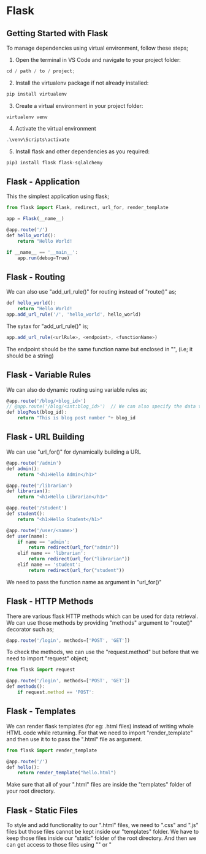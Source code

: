 # Flask

## Getting Started with Flask

To manage dependencies using virtual environment, follow these steps;

1. Open the terminal in VS Code and navigate to your project folder:

```js
cd / path / to / project;
```

2. Install the virtualenv package if not already installed:

```js
pip install virtualenv
```

3. Create a virtual environment in your project folder:

```
virtualenv venv
```

4. Activate the virtual environment

```js
.\venv\Scripts\activate
```

5. Install flask and other dependencies as you required:

```js
pip3 install flask flask-sqlalchemy
```

## Flask - Application

This the simplest application using flask;

```js
from flask import Flask, redirect, url_for, render_template

app = Flask(__name__)

@app.route('/')
def hello_world():
    return "Hello World!

if __name__ == '__main__':
    app.run(debug=True)
```

## Flask - Routing

We can also use "add_url_rule()" for routing instead of "route()" as;

```js
def hello_world():
    return "Hello World!
app.add_url_rule('/', 'hello_world', hello_world)
```

The sytax for "add_url_rule()" is;

```js
app.add_url_rule(<urlRule>, <endpoint>, <functionName>)
```

The endpoint should be the same function name but enclosed in "", (i.e; it should be a string)

## Flask - Variable Rules

We can also do dynamic routing using variable rules as;

```js
@app.route('/blog/<blog_id>')
// @app.route('/blog/<int:blog_id>')  // We can also specify the data type
def blogPost(blog_id):
    return "This is blog post number "+ blog_id
```

## Flask - URL Building

We can use "url_for()" for dynamically building a URL

```js
@app.route('/admin')
def admin():
    return "<h1>Hello Admin</h1>"

@app.route('/librarian')
def librarian():
    return "<h1>Hello Librarian</h1>"

@app.route('/student')
def student():
    return "<h1>Hello Student</h1>"

@app.route('/user/<name>')
def user(name):
    if name == 'admin':
        return redirect(url_for("admin"))
    elif name == 'librarian':
        return redirect(url_for("librarian"))
    elif name == 'student':
        return redirect(url_for("student"))
```

We need to pass the function name as argument in "url_for()"

## Flask - HTTP Methods

There are various flask HTTP methods which can be used for data retrieval. We can use those methods by providing "methods" argument to "route()" decorator such as;

```js
@app.route('/login', methods=['POST', 'GET'])
```

To check the methods, we can use the "request.method" but before that we need to import "request" object;

```js
from flask import request

@app.route('/login', methods=['POST', 'GET'])
def methods():
    if request.method == 'POST':
```

## Flask - Templates

We can render flask templates (for eg: .html files) instead of writing whole HTML code while returning. For that we need to import "render_template" and then use it to to pass the ".html" file as argument.

```js
from flask import render_template

@app.route('/')
def hello():
    return render_template("hello.html")
```

Make sure that all of your ".html" files are inside the "templates" folder of your root directory.

## Flask - Static Files

To style and add functionality to our ".html" files, we need to ".css" and ".js" files but those files cannot be kept inside our "templates" folder. We have to keep those files inside our "static" folder of the root directory. And then we can get access to those files using "<link>" or "<script>" tag as;

```js
<link rel="stylesheet" href="{{ url_for('static', filename='./css/main.css')}}" />
<script src="{{ url_for('static', filename='js/script.js') }}">
```

## Flask - Request Object

Flask "request" object allows us to acess our "form", "cookies", "files" and other data. But before that we need to import it using the following command;

```js
from flask import request
```

## Flask - Cookies

Flask cookies are used to store data on clients side for fast retrieval. The data stored are of less importance. We can only set cookies using response object. For that, we need to use "make_response()" function which should be imported as;

```js
@app.route('/setCookie', methods=['POST', 'GET'])
def setCookie():
    if request.method == 'POST':
        user= request.form['nm']
        resp = make_response(render_template('readCookie.html'))  # In Flask, cookies are attached to response object. So, we first have to make response and then set cookie
        resp.set_cookie('userID', user)
        return resp
```

Cookies must be set using "post" method because "post" method is usually more secure than "get" method. After getting response object, cookie is set using "set_cookie" method which takes two arguments (i.e key and value to be set) whose syntax is written below

```js
response.set_cookie(key, value);
```

To get cookie, we can use the "request.cookies.get()" method as;

```js
@app.route('/getCookie')
def getCookie():
    name = request.cookies.get('userID')
    return "<h1>Welcome" + name + "</h1>"
```

This method takes only key as argument and returns the corresponding value

## Flask - Sessions

We can also store clients data using "sessions". Sessions are stored on server side and are generally cleared when the user closes the browser. But it can also be stored for long time by adding some lines of code which will be explained later.
At first we need to import session using the following command;

```js
from flask import session
```

For using session, we must set secret key as;

```js
app.secret_key = "Your secret key";
```

Then you can set session data simply by assigning value to the key like we do for dictionary object and retrieve those values in the same way

```js
@app.route('/login', methods=['POST', 'GET'])
def login():
    if request.method == 'POST':
        session.permanent = True  # Makes session permanent
        user = request.form['nm']
        session['user'] = user  # Storing information using "session"
        flash("Login Successful")
        return redirect(url_for("user"))

@app.route('/user')
def user():
    if 'user' in session:
        user = session['user']
        return render_template("user.html", user=user)
```

To set your session to permanent, you need to assign the duration as;

```js
app.permanent_session_lifetime = timedelta((minutes = 5));
```

The duration can even be "minutes", "hours" etc.
Also to use the "timedelta" function, you first need to import it form "datetime" module

```js
form datetime import timedelta
```

After setting duration, make "session.permanent" "True" before setting session data;

```js
session.permanent = True;
```

## Flask - Message flashing

We can also generate informative message in flask using "flash" method. For that we need to first import flash

```js
from flask import flash
```

Then you can simply flash the message using "flash" function as;

```js
flash("Your message", "info");
```

You can also pass another parameter which is category but is optional. The syntax is;

```js
flash(message, category);
```

After flashing the message in your python file, you need to add the following lines of code at the top of your ".html" file inside your template folder

```js
{% extends 'base.html' %}

{% block body %}

{% with messages = get_flashed_messages() %}
    {% if messages %}
        {% for msg in messages %}
            <p>{{ msg }}</p>
        {% endfor %}
    {% endif %}
{% endwith %}

{% endblock %}
```

## Flask - File Uploading

To upload the files first you must set your form method to "post" and add another attribute "enctype" and assign it to "multipart/form-data". Also to browse to your file, your input type must be file.

```js
<form
  action="http://127.0.0.1:5000/uploader"
  method="post"
  enctype="multipart/form-data"
>
  <p>
    <input type="file" name="file" />
  </p>
  <p>
    <input type="submit" value="Upload" />
  </p>
</form>
```

Then access the file using "request" method and save it using "secure_filename" but before that you need to import "secure_filename" from "werkzeug.utils" module

```js
from werkzeug.utils import secure_filename

@app.route('/uploader', methods=['GET', 'POST'])
def uploader():
    if request.method == 'POST':
        f = request.files['file']
        f.save(secure_filename(f.filename))
        return "File uploaded successfully"
```

Since here the path to be saved is not assigned. So, by default it will be saved in your root directory.

## Flask - Mail

To send mail, we need to first install "flask_mail" module since it's and extension to flask, using the following command;

```js
pip install flask_mail
```

Then import "Mail" and "Message" class using the following command;

```js
from flask_mail import Mail, Message
```

Then first create an object using Mail class and configure your app settings as;

```js
mail = Mail(app);

app.config["MAIL_SERVER"] = "smtp.gmail.com";
app.config["MAIL_PORT"] = 465;
app.config["MAIL_USERNAME"] = "josephbohora.222@gmail.com";
app.config["MAIL_PASSWORD"] = "helluraj";
app.config["MAIL_USE_TLS"] = False;
app.config["MAIL_USE_SSL"] = True;
```

You need to pass the "app" i.e; "Flask" object as argument to the "Mail" constructor. Then create message object using "Message" class by passing 3 important arguments (i.e subject, sender and recipients). Also write message you want to send by assigning it to msg.body. Finally send the message using "mail.send()" function passing your "messasge" object as argument as;

```js
@app.route('/')
def index():
     msg = Message("Hello", sender="chyroshan066@gmail.com", recipients=['roshan98125930688@gmail.com'])
     msg.body = "Sending mail using my flask app"
     mail.send(msg)
     return "Message Sent"
```

## Flask -WTForms

To use "flask WTForms", you need to install it using the following command;

```js
pip install flask-WTF
```

After installing it, create separate file (eg: form.py) and import "FlaskForm" from "flask-wtf" and the required input fields and "validator" from "wtforms" as;

```js
from flask_wtf import FlaskForm
from wtforms import StringField, TextAreaField, IntegerField, RadioField, SelectField, validators, SubmitField
```

Then create a form class (eg: ContactForm) which extends "FlaskForm" and write the required fields you want and also the validation;

```js
class ContactForm(FlaskForm):
    name = StringField("Name of Student", [validators.DataRequired("Please enter your name.")])
    gender = RadioField("Gender", choices=[('M', 'Male'), ('F', 'Female')])
    address = TextAreaField('Address')
    email = StringField("Email", [validators.DataRequired("Please enter your email address."), validators.Email("Please enter your email address.")])
    age = IntegerField("Age")
    language = SelectField("Languages", choices=[('cpp', 'C++'), ('py', 'Python')])
    submit = SubmitField("Send")
```

Then in your main app import the "ContactForm" class from "form" module

```js
from forms import ContactForm
```

Make sure to write a secret key

```js
app.secret_key = "development key";
```

Then create the "ContactForm" object and validate it as;

```js
@app.route('/contact', methods=['GET', 'POST'])
def contact():
    form  = ContactForm()

    if request.method == 'POST':
        if form.validate() == False:
            flash("All fields are required.")
            return render_template("contact.html", form=form)
        else:
            return render_template("success.html")
    else:
        return render_template("contact.html", form=form)
```

Now in your template flash the error messages as;

```js
{% for message in form.name.errors %}
    <div>{{ message }}</div>
{% endfor %}

{% for message in form.email.errors %}
    <div>{{ message }}</div>
{% endfor %}
```

Use those field names and labels inside the form dynamically as;

```js
<form action="/contact" method="post">
  <fieldset>
    <legend>Contact Form</legend>
    {{ form.hidden_tag() }}

    <div style="font-size: 20px; font-weight: bold; margin-left: 150px">
      {{ form.name.label }}<br />
      {{ form.name }}
      <br />
      {{ form.gender.label }} {{ form.gender }}
      <br />
      {{ form.address.label }}<br />
      {{ form.address }}
    </div>
  </fieldset>
```
